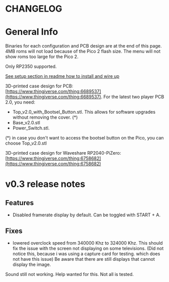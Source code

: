 # CHANGELOG

# General Info

Binaries for each configuration and PCB design are at the end of this page. 4MB roms will not load because of the Pico 2 flash size. The menu will not show roms too large for the Pico 2.

Only RP2350 supported.


[See setup section in readme how to install and wire up](https://github.com/fhoedemakers/pico-infonesPlus#pico-setup)

3D-printed case design for PCB: [https://www.thingiverse.com/thing:6689537](https://www.thingiverse.com/thing:6689537). 
For the latest two player PCB 2.0, you need:

- Top_v2.0_with_Bootsel_Button.stl. This allows for software upgrades without removing the cover. (*)
- Base_v2.0.stl
- Power_Switch.stl.

(*) in case you don't want to access the bootsel button on the Pico, you can choose Top_v2.0.stl

3D-printed case design for Waveshare RP2040-PiZero: [https://www.thingiverse.com/thing:6758682](https://www.thingiverse.com/thing:6758682)

# v0.3 release notes

## Features

- Disabled framerate display by default. Can be toggled with START + A.

## Fixes

- lowered overclock speed from 340000 Khz to 324000 Khz. This should fix the issue with the screen not displaying on some televisions. (Did not notice this, because i was using a capture card for testing. which does not have this issue)
 Be aware that there are still displays that cannot display the image.

Sound still not working. Help wanted for this. Not all is tested.
